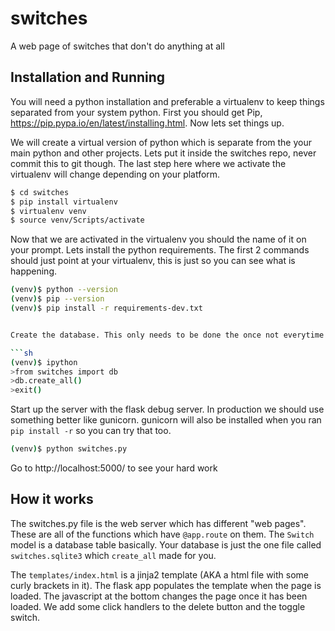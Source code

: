 # switches
A web page of switches that don't do anything at all

## Installation and Running

You will need a python installation and preferable a virtualenv to keep things separated from your system python. First you should get Pip, https://pip.pypa.io/en/latest/installing.html. Now lets set things up.

We will create a virtual version of python which is separate from the your main python and other projects. Lets put it inside the switches repo, never commit this to git though. The last step here where we activate the virtualenv will change depending on your platform.

```sh
$ cd switches
$ pip install virtualenv
$ virtualenv venv
$ source venv/Scripts/activate
```

Now that we are activated in the virtualenv you should the name of it on your prompt. Lets install the python requirements. The first 2 commands should just point at your virtualenv, this is just so you can see what is happening.

```sh
(venv)$ python --version
(venv)$ pip --version
(venv)$ pip install -r requirements-dev.txt


Create the database. This only needs to be done the once not everytime you run the app.

```sh
(venv)$ ipython
>from switches import db
>db.create_all()
>exit()
```

Start up the server with the flask debug server. In production we should use something better like gunicorn. gunicorn will also be installed when you ran `pip install -r` so you can try that too.

```sh
(venv)$ python switches.py
```

Go to http://localhost:5000/ to see your hard work


## How it works
The switches.py file is the web server which has different "web pages". These are all of the functions which have `@app.route` on them. The `Switch` model is a database table basically. Your database is just the one file called `switches.sqlite3` which `create_all` made for you.

The `templates/index.html` is a jinja2 template (AKA a html file with some curly brackets in it). The flask app populates the template when the page is loaded. The javascript at the bottom changes the page once it has been loaded. We add some click handlers to the delete button and the toggle switch.
